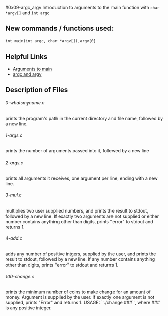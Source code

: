 #0x09-argc_argv
Introduction to arguments to the main function with ``char *argv[]`` and ``int argc``

## New commands / functions used:
``int main(int argc, char *argv[])``, ``argv[0]``

## Helpful Links
* [Arguments to main](http://publications.gbdirect.co.uk/c_book/chapter10/arguments_to_main.html)
* [argc and argv](http://crasseux.com/books/ctutorial/argc-and-argv.html)

## Description of Files
<h6>0-whatsmyname.c</h6>
prints the program's path in the current directory and file name, followed by a new line.

<h6>1-args.c</h6>
prints the number of arguments passed into it, followed by a new line

<h6>2-args.c</h6>
prints all arguments it receives, one argument per line, ending with a new line.

<h6>3-mul.c</h6>
multiplies two user supplied numbers, and prints the result to stdout, followed by a new line. If exactly two arguments are not supplied or either number contains anything other than digits, prints "error" to stdout and returns 1.

<h6>4-add.c</h6>
adds any number of positive intgers, supplied by the user, and prints the result to stdout, followed by a new line. If any number contains anything other than digits,  prints "error" to stdout and returns 1.

<h6>100-change.c</h6>
prints the minimum number of coins to make change for an amount of money. Argument is supplied by the user. If exactly one argument is not supplied, prints "Error" and returns 1. USAGE: ``./change ###``, where ### is any positive integer.
